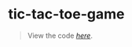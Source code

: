 # tic-tac-toe-game
> View the code [_here_](https://github.com/AKushch1337/tic-tac-toe-game/tree/backend/src/main/kotlin/com/akushch). 
